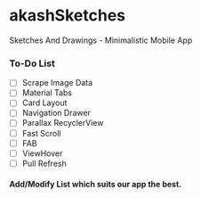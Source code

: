 # akashSketches
Sketches And Drawings - Minimalistic Mobile App  

### To-Do List  

- [ ] Scrape Image Data
- [ ] Material Tabs
- [ ] Card Layout
- [ ] Navigation Drawer
- [ ] Parallax RecyclerView
- [ ] Fast Scroll
- [ ] FAB
- [ ] ViewHover
- [ ] Pull Refresh  
  
#### Add/Modify List which suits our app the best.
